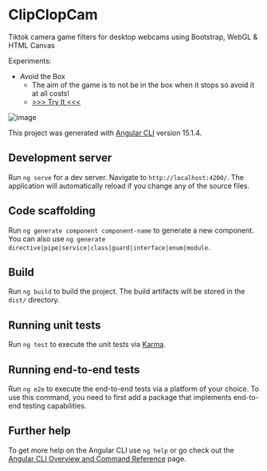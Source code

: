 # ClipClopCam

Tiktok camera game filters for desktop webcams using Bootstrap, WebGL & HTML Canvas

Experiments:

- Avoid the Box 
  - The aim of the game is to not be in the box when it stops so avoid it at all costs!
  - [>>> Try It <<<](https://delbertina.github.io/ClipClopCam/)

![image](https://github.com/delbertina/ClipClopCam/assets/6349928/90df612e-162c-4e9d-a747-c677eac330f6)


This project was generated with [Angular CLI](https://github.com/angular/angular-cli) version 15.1.4.

## Development server

Run `ng serve` for a dev server. Navigate to `http://localhost:4200/`. The application will automatically reload if you change any of the source files.

## Code scaffolding

Run `ng generate component component-name` to generate a new component. You can also use `ng generate directive|pipe|service|class|guard|interface|enum|module`.

## Build

Run `ng build` to build the project. The build artifacts will be stored in the `dist/` directory.

## Running unit tests

Run `ng test` to execute the unit tests via [Karma](https://karma-runner.github.io).

## Running end-to-end tests

Run `ng e2e` to execute the end-to-end tests via a platform of your choice. To use this command, you need to first add a package that implements end-to-end testing capabilities.

## Further help

To get more help on the Angular CLI use `ng help` or go check out the [Angular CLI Overview and Command Reference](https://angular.io/cli) page.
